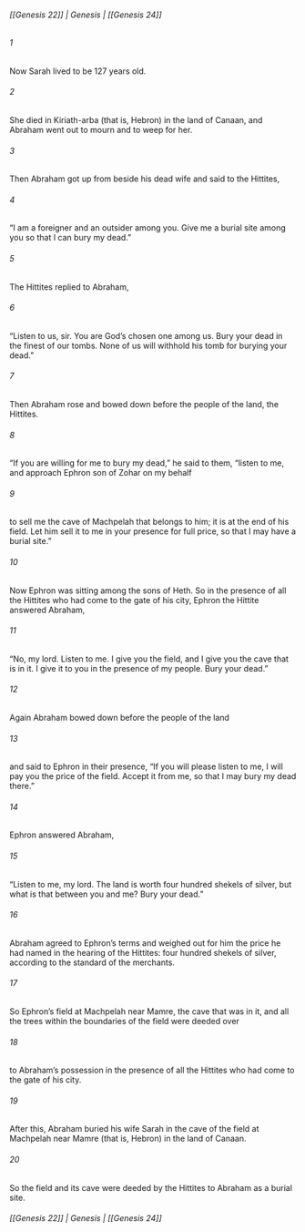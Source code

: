 ###### [[Genesis 22]] | Genesis | [[Genesis 24]]

###### 1
Now Sarah lived to be 127 years old.
###### 2
She died in Kiriath-arba (that is, Hebron) in the land of Canaan, and Abraham went out to mourn and to weep for her.
###### 3
Then Abraham got up from beside his dead wife and said to the Hittites,
###### 4
“I am a foreigner and an outsider among you. Give me a burial site among you so that I can bury my dead.”
###### 5
The Hittites replied to Abraham,
###### 6
“Listen to us, sir. You are God’s chosen one among us. Bury your dead in the finest of our tombs. None of us will withhold his tomb for burying your dead.”
###### 7
Then Abraham rose and bowed down before the people of the land, the Hittites.
###### 8
“If you are willing for me to bury my dead,” he said to them, “listen to me, and approach Ephron son of Zohar on my behalf
###### 9
to sell me the cave of Machpelah that belongs to him; it is at the end of his field. Let him sell it to me in your presence for full price, so that I may have a burial site.”
###### 10
Now Ephron was sitting among the sons of Heth. So in the presence of all the Hittites who had come to the gate of his city, Ephron the Hittite answered Abraham,
###### 11
“No, my lord. Listen to me. I give you the field, and I give you the cave that is in it. I give it to you in the presence of my people. Bury your dead.”
###### 12
Again Abraham bowed down before the people of the land
###### 13
and said to Ephron in their presence, “If you will please listen to me, I will pay you the price of the field. Accept it from me, so that I may bury my dead there.”
###### 14
Ephron answered Abraham,
###### 15
“Listen to me, my lord. The land is worth four hundred shekels of silver, but what is that between you and me? Bury your dead.”
###### 16
Abraham agreed to Ephron’s terms and weighed out for him the price he had named in the hearing of the Hittites: four hundred shekels of silver, according to the standard of the merchants.
###### 17
So Ephron’s field at Machpelah near Mamre, the cave that was in it, and all the trees within the boundaries of the field were deeded over
###### 18
to Abraham’s possession in the presence of all the Hittites who had come to the gate of his city.
###### 19
After this, Abraham buried his wife Sarah in the cave of the field at Machpelah near Mamre (that is, Hebron) in the land of Canaan.
###### 20
So the field and its cave were deeded by the Hittites to Abraham as a burial site.

###### [[Genesis 22]] | Genesis | [[Genesis 24]]
